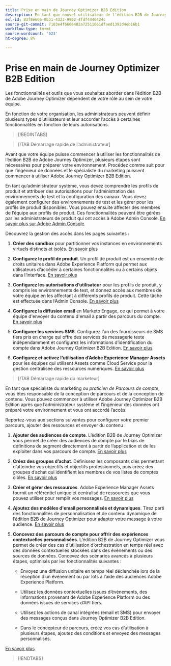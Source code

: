 ```yaml
---
title: Prise en main de Journey Optimizer B2B Edition
description: En tant que nouvel utilisateur de l’édition B2B de Journey Optimizer, découvrez les principaux domaines de prise en main.
exl-id: 83f8e666-0b31-4323-9902-4fdf4446424c
source-git-commit: 7103e4f6666482a72511661dfaed1392d4eb16b1
workflow-type: tm+mt
source-wordcount: '623'
ht-degree: 8%

---
```


# Prise en main de Journey Optimizer B2B Edition

Les fonctionnalités et outils que vous souhaitez aborder dans l’édition B2B de Adobe Journey Optimizer dépendent de votre rôle au sein de votre équipe.

En fonction de votre organisation, les administrateurs peuvent définir plusieurs types d’utilisateurs et leur accorder l’accès à certaines fonctionnalités en fonction de leurs autorisations.

>[!BEGINTABS]

>[!TAB Démarrage rapide de l’administrateur]

Avant que votre équipe puisse commencer à utiliser les fonctionnalités de l’édition B2B de Adobe Journey Optimizer, plusieurs étapes sont nécessaires pour préparer votre environnement. Procédez comme suit pour que l’ingénieur de données et le spécialiste du marketing puissent commencer à utiliser Adobe Journey Optimizer B2B Edition.

En tant qu’administrateur système, vous devez comprendre les profils de produit et attribuer des autorisations pour l’administration des environnements de test et la configuration des canaux. Vous devez également configurer des environnements de test et les gérer pour les profils de produit disponibles. Vous pouvez ensuite affecter des membres de l’équipe aux profils de produit. Ces fonctionnalités peuvent être gérées par les administrateurs de produit qui ont accès à Adobe Admin Console. [En savoir plus sur Adobe Admin Console](https://helpx.adobe.com/fr/enterprise/using/admin-console.html).

Découvrez la gestion des accès dans les pages suivantes :

1. **Créer des sandbox** pour partitionner vos instances en environnements virtuels distincts et isolés. [En savoir plus](https://experienceleague.adobe.com/en/docs/experience-platform/sandbox/home#understanding-sandboxes)

1. **Configurez le profil de produit**. Un profil de produit est un ensemble de droits unitaires dans Adobe Experience Platform qui permet aux utilisateurs d’accéder à certaines fonctionnalités ou à certains objets dans l’interface. [En savoir plus](../admin/user-management.md#create-the-marketo-engage-product-profile)

1. **Configurez les autorisations d’utilisateur** pour les profils de produit, y compris les environnements de test, et donnez accès aux membres de votre équipe en les affectant à différents profils de produit. Cette tâche est effectuée dans l’Admin Console. [En savoir plus](../admin/user-management.md#create-a-user-group)

1. **Configurez la diffusion email** en Marketo Engage, ce qui permet à votre équipe d&#39;envoyer du contenu d&#39;email à partir des parcours du compte. [En savoir plus](https://experienceleague.adobe.com/en/docs/marketo/using/getting-started/initial-setup/setup-steps#ensure-email-deliverability)

1. **Configurer les services SMS**. Configurez l’un des fournisseurs de SMS tiers pris en charge qui offre des services de messagerie texte indépendamment et configurez les informations d’identification du compte dans Adobe Journey Optimizer B2B Edition. [En savoir plus](../content/sms-authoring.md#create-a-new-api-credentials-for-an-sms-service-provider)

1. **Configurez et activez l’utilisation d’Adobe Experience Manager Assets** pour les équipes qui utilisent Assets comme Cloud Service pour la gestion centralisée des ressources numériques. [En savoir plus](../admin/configure-aem-repositories.md)

>[!TAB Démarrage rapide du marketeur]

En tant que spécialiste du marketing ou _praticien de Parcours de compte_, vous êtes responsable de la conception de parcours et de la conception de contenu. Vous pouvez commencer à utiliser Adobe Journey Optimizer B2B Edition après que l’administrateur système et l’ingénieur des données ont préparé votre environnement et vous ont accordé l’accès.

Reportez-vous aux sections suivantes pour configurer votre premier parcours, ajouter des ressources et envoyer du contenu :

1. **Ajouter des audiences de compte**. L’édition B2B de Journey Optimizer vous permet de créer des audiences de compte par le biais de définitions de segment directement à partir de l’application et de les exploiter dans vos parcours de compte. [En savoir plus](../audiences/account-audience-overview.md)

1. **Créez des groupes d’achat**. Définissez les composants clés permettant d’atteindre vos objectifs et objectifs professionnels, puis créez des groupes d’achat qui identifient les membres de vos listes de comptes cibles. [En savoir plus](../buying-groups/buying-groups-overview.md)

1. **Créer et gérer des ressources**. Adobe Experience Manager Assets fournit un référentiel unique et centralisé de ressources que vous pouvez utiliser pour remplir vos messages. [En savoir plus](../content/assets-overview.md)

1. **Ajoutez des modèles d&#39;email personnalisés et dynamiques**. Tirez parti des fonctionnalités de personnalisation et de contenu dynamique de l’édition B2B de Journey Optimizer pour adapter votre message à votre audience. [En savoir plus](../content/email-templates.md)

1. **Concevez des parcours de compte pour offrir des expériences contextuelles personnalisées**. L’édition B2B de Journey Optimizer vous permet de créer des cas d’utilisation d’orchestration en temps réel avec des données contextuelles stockées dans des événements ou des sources de données. Concevez des scénarios avancés à plusieurs étapes, optimisés par les fonctionnalités suivantes :

   * Envoyez une diffusion unitaire en temps réel déclenchée lors de la réception d’un événement ou par lots à l’aide des audiences Adobe Experience Platform.

   * Utilisez les données contextuelles issues d’événements, des informations provenant de Adobe Experience Platform ou des données issues de services d’API tiers.

   * Utilisez les actions de canal intégrées (email et SMS) pour envoyer des messages conçus dans Journey Optimizer B2B Edition.

   * Dans le concepteur de parcours, créez vos cas d’utilisation à plusieurs étapes, ajoutez des conditions et envoyez des messages personnalisés.

[En savoir plus](../journeys/journey-overview.md)

>[!ENDTABS]
